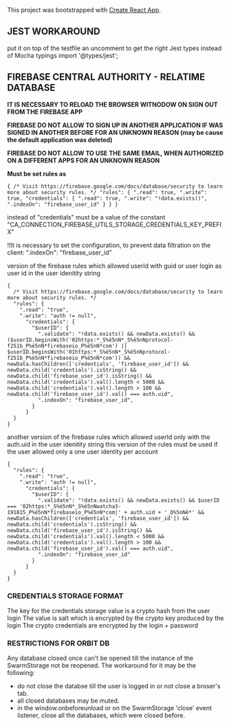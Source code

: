 This project was bootstrapped with [Create React App](https://github.com/facebook/create-react-app).

## JEST WORKAROUND

put it on top of the testfile an uncomment to get the right Jest types instead of Mocha typings
import '@types/jest';

## FIREBASE CENTRAL AUTHORITY - RELATIME DATABASE

**IT IS NECESSARY TO RELOAD THE BROWSER WITNODOW ON SIGN OUT FROM THE FIREBASE APP**

**FIREBASE DO NOT ALLOW TO SIGN UP IN ANOTHER APPLICATION IF WAS SIGNED IN ANOTHER BEFORE FOR AN UNKNOWN REASON (may be cause the default application was deleted)**

**FIREBASE DO NOT ALLOW TO USE THE SAME EMAIL, WHEN AUTHORIZED ON A DIFFERENT APPS FOR AN UNKNOWN REASON**

**Must be set rules as**

`{ /* Visit https://firebase.google.com/docs/database/security to learn more about security rules. */ "rules": { ".read": true, ".write": true, "credentials": { ".read": true, ".write": "!data.exists()", ".indexOn": "firebase_user_id" } } }`

instead of "credentials" must be a value of the constant "CA_CONNECTION_FIREBASE_UTILS_STORAGE_CREDENTIALS_KEY_PREFIX"

!!It is necessary to set the configuration, to prevent data filtration
on the client:
".indexOn": "firebase_user_id"

version of the firebase rules which allowed userId with guid or user login as user id in the user idenitity string

```
{
  /* Visit https://firebase.google.com/docs/database/security to learn more about security rules. */
  "rules": {
    ".read": "true",
    ".write": "auth != null",
      "credentials": {
        "$userID": {
          ".validate": "!data.exists() && newData.exists() && ($userID.beginsWith('02https:*_S%ë5nN*_S%ë5nNprotocol-f251b_P%ë5nN*firebaseio_P%ë5nN*com') || $userID.beginsWith('01https:*_S%ë5nN*_S%ë5nNprotocol-f251b_P%ë5nN*firebaseio_P%ë5nN*com')) && newData.hasChildren(['credentials', 'firebase_user_id']) && newData.child('credentials').isString() && newData.child('firebase_user_id').isString() && newData.child('credentials').val().length < 5000 && newData.child('credentials').val().length > 100 && newData.child('firebase_user_id').val() === auth.uid",
          ".indexOn": "firebase_user_id",
        }
      }
  }
}
```

another version of the firebase rules which allowed userId only with the auth.uid in the user idenitity string
this version of the rules must be used if the user allowed only a one user identity per account

```
{
  "rules": {
    ".read": "true",
    ".write": "auth != null",
      "credentials": {
        "$userID": {
          ".validate": "!data.exists() && newData.exists() && $userID === '02https:*_S%ë5nN*_S%ë5nNwatcha3-191815_P%ë5nN*firebaseio_P%ë5nN*com|' + auth.uid + '_D%5nNë*' && newData.hasChildren(['credentials', 'firebase_user_id']) && newData.child('credentials').isString() && newData.child('firebase_user_id').isString() && newData.child('credentials').val().length < 5000 && newData.child('credentials').val().length > 100 && newData.child('firebase_user_id').val() === auth.uid",
          ".indexOn": "firebase_user_id"
        }
      }
  }
}
```

### CREDENTIALS STORAGE FORMAT

The key for the credentials storage value is a crypto hash from the user login
The value is salt which is encrypted by the crypto key produced by the login
The crypto credentials are encrypted by the login + password

### RESTRICTIONS FOR ORBIT DB

Any database closed once can't be opened till the instance of the SwarmStorage not be reopened. The workaround for it may be
the following:

- do not close the databse till the user is logged in or not close a broser's tab.
- all closed databases may be muted.
- in the window.onbeforeunload or on the SwarmStorage 'close' event listener, close all the databases,
  which were closed before.

